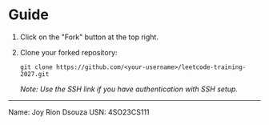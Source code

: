 # Guide
1. Click on the "Fork" button at the top right.
2. Clone your forked repository:

   `git clone https://github.com/<your-username>/leetcode-training-2027.git`

   *Note: Use the SSH link if you have authentication with SSH setup.*
---
   Name: Joy Rion Dsouza
   USN: 4SO23CS111
   
